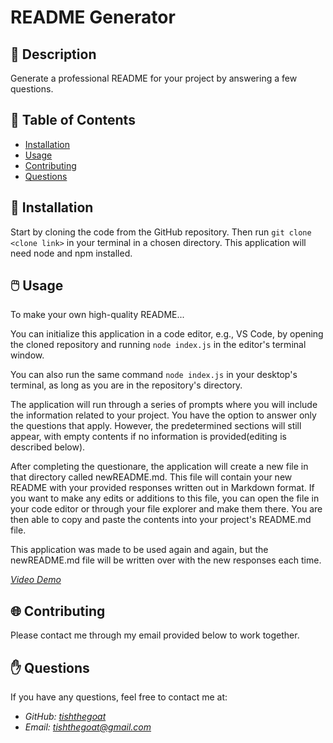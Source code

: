 # **README Generator**


## 📰 Description

Generate a professional README for your project by answering a few questions.

## 🔎 Table of Contents

- [Installation](#installation)
- [Usage](#usage)
- [Contributing](#contributing)
- [Questions](#questions)

## 💾 Installation <a id="installation"></a>

Start by cloning the code from the GitHub repository. Then run ```git clone <clone link>``` in your terminal in a chosen directory. This application will need node and npm installed.

## 🖱️ Usage <a id="usage"></a>


To make your own high-quality README...

You can initialize this application in a code editor, e.g., VS Code, by opening the cloned repository and running ```node index.js``` in the editor's terminal window.

You can also run the same command ```node index.js``` in your desktop's terminal, as long as you are in the repository's directory.

The application will run through a series of prompts where you will include the information related to your project. You have the option to answer only the questions that apply. However, the predetermined sections will still appear, with empty contents if no information is provided(editing is described below). 

After completing the questionare, the application will create a new file in that directory called newREADME.md. This file will contain your new README with your provided responses written out in Markdown format. If you want to make any edits or additions to this file, you can open the file in your code editor or through your file explorer and make them there. You are then able to copy and paste the contents into your project's README.md file.

This application was made to be used again and again, but the newREADME.md file will be written over with the new responses each time. 

[*Video Demo*](https://drive.google.com/file/d/1Ntu3rhs5f3RoKNGXRp800k_jigDd2VJu/view)

## 🌐 Contributing <a id="contributing"></a>


Please contact me through my email provided below to work together.


## ✋ Questions <a id="questions"></a>


If you have any questions, feel free to contact me at:

- *GitHub: [tishthegoat](https://github.com/tishthegoat)*
- *Email: tishthegoat@gmail.com*

